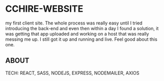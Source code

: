 # CCHIRE-WEBSITE
my first client site. The whole process was really easy until I tried introducing the back-end and even then within a day I found a solution, it was getting that app uploaded and working on a host that was really messing me up. I still got it up and running and live. Feel good about this one.



## ABOUT
TECH:
  REACT, SASS, NODEJS, EXPRESS, NODEMAILER, AXIOS
  
  
